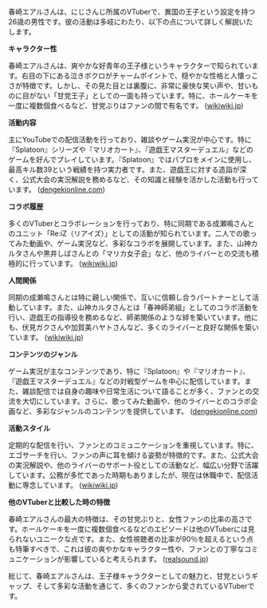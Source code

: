 春崎エアルさんは、にじさんじ所属のVTuberで、異国の王子という設定を持つ26歳の男性です。彼の活動は多岐にわたり、以下の点について詳しく解説いたします。

**キャラクター性**

春崎エアルさんは、爽やかな好青年の王子様というキャラクターで知られています。右目の下にある泣きボクロがチャームポイントで、穏やかな性格と人懐っこさが特徴です。しかし、その見た目とは裏腹に、非常に豪快な笑い声や、甘いものに目がない「甘党王子」としての一面も持っています。特に、ホールケーキを一度に複数個食べるなど、甘党ぶりはファンの間で有名です。 ([wikiwiki.jp](https://wikiwiki.jp/nijisanji/%E6%98%A5%E5%B4%8E%E3%82%A8%E3%82%A2%E3%83%AB?utm_source=openai))

**活動内容**

主にYouTubeでの配信活動を行っており、雑談やゲーム実況が中心です。特に『Splatoon』シリーズや『マリオカート』、『遊戯王マスターデュエル』などのゲームを好んでプレイしています。『Splatoon』ではパブロをメインに使用し、最高キル数39という戦績を持つ実力者です。また、遊戯王に対する造詣が深く、公式大会の実況解説を務めるなど、その知識と経験を活かした活動も行っています。 ([dengekionline.com](https://dengekionline.com/article/202407/11986?utm_source=openai))

**コラボ履歴**

多くのVTuberとコラボレーションを行っており、特に同期である成瀬鳴さんとのユニット「Re:iZ（リアイズ）」としての活動が知られています。二人での歌ってみた動画や、ゲーム実況など、多彩なコラボを展開しています。また、山神カルタさんや黒井しばさんとの「マリカ女子会」など、他のライバーとの交流も積極的に行っています。 ([wikiwiki.jp](https://wikiwiki.jp/nijisanji/%E6%98%A5%E5%B4%8E%E3%82%A8%E3%82%A2%E3%83%AB?utm_source=openai))

**人間関係**

同期の成瀬鳴さんとは特に親しい関係で、互いに信頼し合うパートナーとして活動しています。また、山神カルタさんとは「春神師弟組」としてのコラボ活動を行い、遊戯王の指導役を務めるなど、師弟関係のような絆を築いています。他にも、伏見ガクさんや加賀美ハヤトさんなど、多くのライバーと良好な関係を築いています。 ([wikiwiki.jp](https://wikiwiki.jp/nijisanji/%E6%98%A5%E5%B4%8E%E3%82%A8%E3%82%A2%E3%83%AB?utm_source=openai))

**コンテンツのジャンル**

ゲーム実況が主なコンテンツであり、特に『Splatoon』や『マリオカート』、『遊戯王マスターデュエル』などの対戦型ゲームを中心に配信しています。また、雑談配信では自身の趣味や日常生活について語ることが多く、ファンとの交流を大切にしています。さらに、歌ってみた動画や、他のライバーとのコラボ企画など、多彩なジャンルのコンテンツを提供しています。 ([dengekionline.com](https://dengekionline.com/article/202407/11986?utm_source=openai))

**活動スタイル**

定期的な配信を行い、ファンとのコミュニケーションを重視しています。特に、エゴサーチを行い、ファンの声に耳を傾ける姿勢が特徴的です。また、公式大会の実況解説や、他のライバーのサポート役としての活動など、幅広い分野で活躍しています。公務が多忙であった時期もありましたが、現在は休職中で、配信活動に専念しています。 ([wikiwiki.jp](https://wikiwiki.jp/nijisanji/%E6%98%A5%E5%B4%8E%E3%82%A8%E3%82%A2%E3%83%AB?utm_source=openai))

**他のVTuberと比較した時の特徴**

春崎エアルさんの最大の特徴は、その甘党ぶりと、女性ファンの比率の高さです。ホールケーキを一度に複数個食べるなどのエピソードは他のVTuberには見られないユニークな点です。また、女性視聴者の比率が90％を超えるという点も特筆すべきで、これは彼の爽やかなキャラクター性や、ファンとの丁寧なコミュニケーションが影響していると考えられます。 ([realsound.jp](https://realsound.jp/tech/2022/09/post-1125285_2.html?utm_source=openai))

総じて、春崎エアルさんは、王子様キャラクターとしての魅力と、甘党というギャップ、そして多彩な活動を通じて、多くのファンから愛されているVTuberです。 